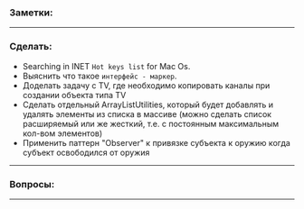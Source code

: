 ### Заметки:

* * * * *

### Сделать:
* Searching in INET `Hot keys list` for Mac Os. 
* Выяснить что такое `интерфейс - маркер`.
* Доделать задачу с TV, где необходимо копировать каналы при создании объекта типа TV
* Сделать отдельный ArrayListUtilities, который будет добавлять и удалять элементы из списка в массиве (можно сделать список расширяемый или же жесткий, т.е. с постоянным максимальным кол-вом элементов)
* Применить паттерн "Observer" к привязке субъекта к оружию когда субъект освободился от оружия

* * * * * 

### Вопросы:

* * * * *
